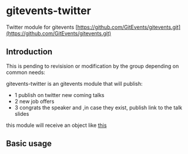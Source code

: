 gitevents-twitter
=====
Twitter module for gitevents [https://github.com/GitEvents/gitevents.git](https://github.com/GitEvents/gitevents.git)

## Introduction

This is pending to revisision or modification by the group depending on common needs:

gitevents-twitter is an gitevents module that will publish:

* 1 publish on twitter new coming talks
* 2 new job offers
* 3 congrats the speaker and ,in case they exist, publish link to the talk slides

this module will receive an object like [this](https://github.com/h02e56/gitevents-twitter/blob/master/sample_data.json)

## Basic usage


